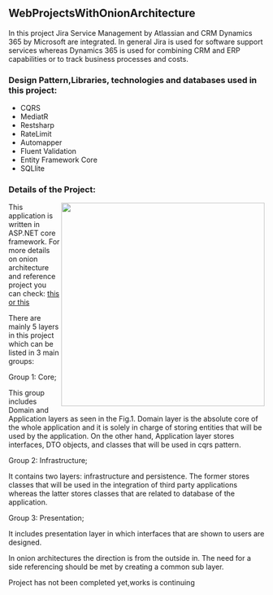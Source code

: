 <h2 align="left">WebProjectsWithOnionArchitecture</h2>
<p>
In this project Jira Service Management by Atlassian and CRM Dynamics 365 by Microsoft are integrated. In general Jira is used for software support services whereas Dynamics 365 is used for combining CRM and ERP capabilities or to track business processes and costs.
</p>

<h3> Design Pattern,Libraries, technologies and databases used in this project:</h3>
<ul>
<li>CQRS</li>
<li>MediatR</li>
<li>Restsharp</li>
<li>RateLimit</li>
<li>Automapper</li>
<li>Fluent Validation</li>
<li>Entity Framework Core</li>
<li>SQLlite</li>
</ul>
<h3> Details of the Project:</h3>


<img align="right" src="https://www.gencayyildiz.com/blog/wp-content/uploads/2021/03/Nedir-Bu-Onion-Architecture-1.png" width="400">

<p align="left">
This application is written in ASP.NET core framework. For more details on onion architecture and reference project you can check: 
<a  target="_blank" href="https://jeffreypalermo.com/2008/07/the-onion-architecture-part-1/">this</a>
<a  target="_blank" href="https://codewithmukesh.com/blog/onion-architecture-in-aspnet-core/">or this</a>
</p>
<p align="left">
There are mainly 5 layers in this project which can be listed in 3 main groups:

Group 1: Core;
  
This group includes Domain and Application layers as seen in the Fig.1. Domain layer is the absolute core of the whole application and it is solely in charge of storing entities that will be used by the application. On the other hand, Application layer stores interfaces, DTO objects, and classes that will be used in cqrs pattern.

Group 2: Infrastructure;
  
It contains two layers: infrastructure and persistence. The former stores classes that will be used in the integration of third party applications whereas the latter stores classes that are related to database of the application.

 
Group 3: Presentation;
  
It includes presentation layer in which interfaces that are shown to users are designed.

In onion architectures the direction is from the outside in. The need for a side referencing should be met by creating a common sub layer.
</p>

<p>
Project has not been completed yet,works is continuing 
</p>
